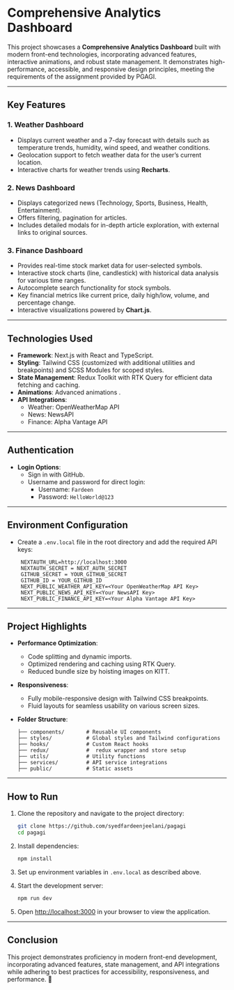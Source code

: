 # Comprehensive Analytics Dashboard

This project showcases a **Comprehensive Analytics Dashboard** built with modern front-end technologies, incorporating advanced features, interactive animations, and robust state management. It demonstrates high-performance, accessible, and responsive design principles, meeting the requirements of the assignment provided by PGAGI.

---

## **Key Features**
### **1. Weather Dashboard**
- Displays current weather and a 7-day forecast with details such as temperature trends, humidity, wind speed, and weather conditions.
- Geolocation support to fetch weather data for the user’s current location. 
- Interactive charts for weather trends using **Recharts**.

### **2. News Dashboard**
- Displays categorized news (Technology, Sports, Business, Health, Entertainment).
- Offers filtering, pagination  for articles.
- Includes detailed modals for in-depth article exploration, with external links to original sources.

### **3. Finance Dashboard**
- Provides real-time stock market data for user-selected symbols.
- Interactive stock charts (line, candlestick) with historical data analysis for various time ranges.
- Autocomplete search functionality for stock symbols.
- Key financial metrics like current price, daily high/low, volume, and percentage change.
- Interactive visualizations powered by **Chart.js**.

---

## **Technologies Used**
- **Framework**: Next.js with React and TypeScript.
- **Styling**: Tailwind CSS (customized with additional utilities and breakpoints) and SCSS Modules for scoped styles.
- **State Management**: Redux Toolkit with RTK Query for efficient data fetching and caching.
- **Animations**: Advanced animations .
- **API Integrations**:
  - Weather: OpenWeatherMap API
  - News: NewsAPI
  - Finance: Alpha Vantage API

---

## **Authentication**
- **Login Options**: 
  - Sign in with GitHub.
  - Username and password for direct login:
    - Username: `Fardeen`
    - Password: `HelloWorld@123`

---

## **Environment Configuration**
- Create a `.env.local` file in the root directory and add the required API keys:
  ```env
   NEXTAUTH_URL=http://localhost:3000
   NEXTAUTH_SECRET = NEXT_AUTH_SECRET
   GITHUB_SECRET = YOUR_GITHUB_SECRET
   GITHUB_ID = YOUR_GITHUB_ID 
   NEXT_PUBLIC_WEATHER_API_KEY=<Your OpenWeatherMap API Key>
   NEXT_PUBLIC_NEWS_API_KEY=<Your NewsAPI Key>
   NEXT_PUBLIC_FINANCE_API_KEY=<Your Alpha Vantage API Key>
  ```

---

## **Project Highlights**
- **Performance Optimization**:
  - Code splitting and dynamic imports.
  - Optimized rendering and caching using RTK Query.
  - Reduced bundle size by hoisting images on KITT.
  
 

- **Responsiveness**:
  - Fully mobile-responsive design with Tailwind CSS breakpoints.
  - Fluid layouts for seamless usability on various screen sizes.

- **Folder Structure**:
  ```
  ├── components/       # Reusable UI components
  ├── styles/           # Global styles and Tailwind configurations
  ├── hooks/            # Custom React hooks
  ├── redux/            #  redux wrapper and store setup
  ├── utils/            # Utility functions
  ├── services/         # API service integrations
  ├── public/           # Static assets
  ```

---

## **How to Run**
1. Clone the repository and navigate to the project directory:
   ```bash
   git clone https://github.com/syedfardeenjeelani/pagagi
   cd pagagi
   ```

2. Install dependencies:
   ```bash
   npm install
   ```

3. Set up environment variables in `.env.local` as described above.

4. Start the development server:
   ```bash
   npm run dev
   ```

5. Open [http://localhost:3000](http://localhost:3000) in your browser to view the application.

---

## **Conclusion**
This project demonstrates proficiency in modern front-end development, incorporating advanced features, state management, and API integrations while adhering to best practices for accessibility, responsiveness, and performance. 🎉
